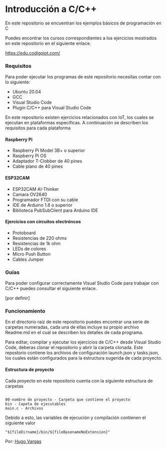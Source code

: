 # Introducción a C/C++
 En este repositorio se encuentran los ejemplos básicos de programación en C

Puedes encontrar los cursos correspondientes a los ejercicios mostrados en este repositorio en el siguiente enlace.

https://edu.codigoiot.com/

### Requisitos
Para poder ejecutar los programas de este repositorio necesitas contar con lo siguiente:

- Ubuntu 20.04
- GCC
- Visual Studio Code
- Plugin C/C++ para Visual Studio Code

En este repositorio existen ejercicios relacionados con IoT, los cuales se ejecutan en plataformas especificas. A continuación se describen los requisitos para cada plataforma

#### Raspberry Pi

- Raspberry Pi Model 3B+ o superior
- Raspberry Pi OS
- Adaptador T-Clobber de 40 pines
- Cable plano de 40 pines

#### ESP32CAM

- ESP32CAM AI-Thinker
- Camara OV2640
- Programador FTDI con su cable
- IDE de Arduino 1.8 o superior
- Biblioteca PubSubClient para Arduino IDE

#### Ejercicios con circuitos electróncos

- Protoboard
- Resistencias de 220 ohms
- Resistencias de 1k ohm
- LEDs de colores
- Micro Push Button
- Cables Jumper

### Guías
Para poder configurar correctamente Visual Studio Code para trabajar con C/C++ puedes consultar el siguiente enlace.

[por definir]

### Funcionamiento

En el directorio raíz de este repositorio puedes encontrar una serie de carpetas numeradas, cada una de ellas incluye su propio archivo Readme.md en el cual se describen los detalles de cada programa.

Para editar, compilar y ejecutar los ejercicios de C/C++ desde Visual Studio Code, deberas clonar el repositorio y abrir la carpeta clonada. Este repostorio contiene los archivos de configuración launch.json y tasks.json, los cuales están configurados para la estructura sugerida de cada proyecto.

#### Estructura de proyecto

Cada proyecto en este repositorio cuenta con la siguiente estructura de carpetas

<pre><code>
00-nombre de proyecto - Carpeta que contiene el proyecto
bin - Capeta de ejecutables
main.c - Archivos
</pre></code>

Debido a esto, las variables de ejecución y compilación contienen el siguiente valor

`"${fileDirname}/bin/${fileBasenameNoExtension}"`

Por: [Hugo Vargas](https://github.com/hugoescalpelo)
